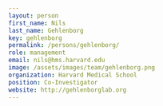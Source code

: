 ```yaml
---
layout: person
first_name: Nils
last_name: Gehlenborg
key: gehlenborg
permalink: /persons/gehlenborg/
role: management
email: nils@hms.harvard.edu
image: /assets/images/team/gehlenborg.png
organization: Harvard Medical School
position: Co-Investigator
website: http://gehlenborglab.org
---
```

